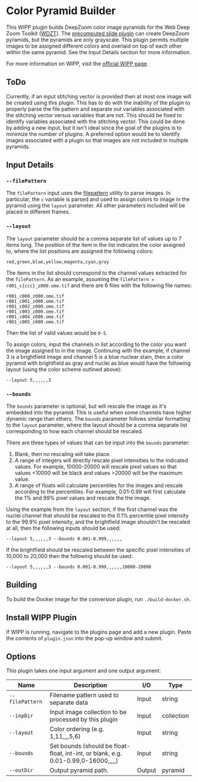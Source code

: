 # Color Pyramid Builder

This WIPP plugin builds DeepZoom color image pyramids for the Web Deep Zoom Toolkit ([WDZT](https://github.com/usnistgov/WebDeepZoomToolkit)). The [precomputed slide plugin](https://github.com/Nicholas-Schaub/polus-plugins/tree/master/polus-precompute-slide-plugin) can create DeepZoom pyramids, but the pyramids are only grayscale. This plugin permits multiple images to be assigned different colors and overlaid on top of each other within the same pyramid. See the Input Details section for more information.

For more information on WIPP, visit the [official WIPP page](https://isg.nist.gov/deepzoomweb/software/wipp).

## ToDo

Currently, if an input stitching vector is provided then at most one image will be created using this plugin. This has to do with the inability of the plugin to properly parse the file pattern and separate out variables associated with the stitching vector versus variables that are not. This should be fixed to identify variables associated with the stitching vector. This could be done by adding a new input, but it isn't ideal since the goal of the plugins is to minimize the number of plugins. A preferred option would be to identify images associated with a plugin so that images are not included in multiple pyramids.

## Input Details

### `--filePattern`

The `filePattern` input uses the [filepattern](https://github.com/Nicholas-Schaub/polus-plugins/tree/master/utils/polus-filepattern-util) utility to parse images. In particular, the `c` variable is parsed and used to assign colors to image in the pyramid using the `layout` parameter. All other parameters included will be placed in different frames.

### `--layout`

The `layout` parameter should be a comma separate list of values up to 7 items long. The position of the item in the list indicates the color assigned to, where the list positions are assigned the following colors:
```
red,green,blue,yellow,magenta,cyan,gray
```

The items in the list should correspond to the channel values extracted for the `filePattern`. As an example, assuming the `filePattern = r001_c{ccc}_z000.ome.tif` and there are 6 files with the following file names:
```
r001_c000_z000.ome.tif
r001_c001_z000.ome.tif
r001_c002_z000.ome.tif
r001_c003_z000.ome.tif
r001_c004_z000.ome.tif
r001_c005_z000.ome.tif
```
Then the list of valid values would be `0-5`.

To assign colors, input the channels in list according to the color you want the image assigned to in the image. Continuing with the example, if channel 3 is a brightfield image and channel 5 is a blue nuclear stain, then a color pyramid with brightfield as gray and nuclei as blue would have the following layout (using the color scheme outlined above):
```
--layout 5,,,,,,3
```

### `--bounds`

The `bounds` parameter is optional, but will rescale the image as it's embedded into the pyramid. This is useful when some channels have higher dynamic range than others. The `bounds` parameter follows similar formatting to the `layout` parameter, where the layout should be a comma separate list corresponding to how each channel should be rescaled.

There are three types of values that can be input into the `bounds` parameter:
1. Blank, then no rescaling will take place.
2. A range of integers will directly rescale pixel intensities to the indicated values. For example, 10000-20000 will rescale pixel values so that values <10000 will be black and values >20000 will be the maximum value.
3. A range of floats will calculate percentiles for the images and rescale according to the percentiles. For example, 0.01-0.99 will first calculate the 1% and 99% pixel values and rescale the the image.

Using the example from the `layout` section, if the first channel was the nuclei channel that should be rescaled to the 0.1% percentile pixel intensity to the 99.9% pixel intensity, and the brightfield image shouldn't be rescaled at all, then the following inputs should be used:
```
--layout 5,,,,,,3 --bounds 0.001-0.999,,,,,,
```

If the brightfield should be rescaled between the specific pixel intensities of 10,000 to 20,000 then the following should be used:
```
--layout 5,,,,,,3 --bounds 0.001-0.999,,,,,,10000-20000
```

## Building

To build the Docker image for the conversion plugin, run
`./build-docker.sh`.

## Install WIPP Plugin

If WIPP is running, navigate to the plugins page and add a new plugin. Paste the contents of `plugin.json` into the pop-up window and submit.

## Options

This plugin takes one input argument and one output argument:

| Name            | Description                                                                        | I/O    | Type       |
| --------------- | ---------------------------------------------------------------------------------- | ------ | ---------- |
| `--filePattern` | Filename pattern used to separate data                                             | Input  | string     |
| `--inpDir`      | Input image collection to be processed by this plugin                              | Input  | collection |
| `--layout`      | Color ordering (e.g. 1,11,,,,5,6)                                                  | Input  | string     |
| `--bounds`      | Set bounds (should be float-float, int-int, or blank, e.g. 0.01-0.99,0-16000,,,,,) | Input  | string     |
| `--outDir`      | Output pyramid path.                                                               | Output | pyramid    |

